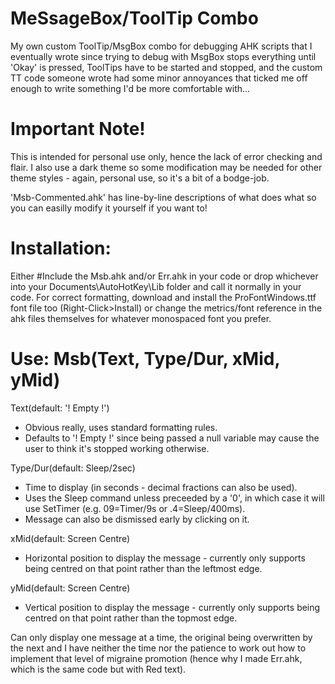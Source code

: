 # MeSsageBox/ToolTip Combo
My own custom ToolTip/MsgBox combo for debugging AHK scripts that I eventually wrote since trying to debug with MsgBox stops everything until 'Okay' is pressed, ToolTips have to be started and stopped, and the custom TT code someone wrote had some minor annoyances that ticked me off enough to write something I'd be more comfortable with...

# Important Note!
This is intended for personal use only, hence the lack of error checking and flair. I also use a dark theme so some modification may be needed for other theme styles - again, personal use, so it's a bit of a bodge-job.

'Msb-Commented.ahk' has line-by-line descriptions of what does what so you can easilly modify it yourself if you want to!

# Installation:
Either #Include the Msb.ahk and/or Err.ahk in your code or drop whichever into your Documents\AutoHotKey\Lib folder and call it normally in your code.
For correct formatting, download and install the ProFontWindows.ttf font file too (Right-Click>Install) or change the metrics/font reference in the ahk files themselves for whatever monospaced font you prefer.

# Use: Msb(Text, Type/Dur, xMid, yMid)

Text(default: '! Empty !')
 - Obvious really, uses standard formatting rules.
 - Defaults to '! Empty !' since being passed a null variable may cause the user to think it's stopped working otherwise.
 
Type/Dur(default: Sleep/2sec)
 - Time to display (in seconds - decimal fractions can also be used).
 - Uses the Sleep command unless preceeded by a '0', in which case it will use SetTimer (e.g. 09=Timer/9s or .4=Sleep/400ms).
 - Message can also be dismissed early by clicking on it.
 
xMid(default: Screen Centre)
 - Horizontal position to display the message - currently only supports being centred on that point rather than the leftmost edge.
 
yMid(default: Screen Centre)
 - Vertical position to display the message - currently only supports being centred on that point rather than the topmost edge.
 
Can only display one message at a time, the original being overwritten by the next and I have neither the time nor the patience to work out how to implement that level of migraine promotion (hence why I made Err.ahk, which is the same code but with Red text).
